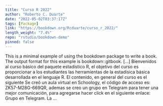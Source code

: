 ```yaml
---
title: "Curso R 2022"
author: "Roberto C. Duarte"
date: "2022-05-02T03:37:17Z"
tags: [Package]
link: "https://bookdown.org/Rcduarte/curso_r_2022/"
length_weight: "7.4%"
repo: "rstudio/bookdown-demo"
pinned: false
---
```


This is a minimal example of using the bookdown package to write a book. The output format for this example is bookdown::gitbook. [...] Bienvenidos al curso básico del paquete estadístico R, el objetivo del curso es proporcionar a los estudiantes las herramientas de la estadísica básica desarrollada en el lenguaje R. El contenido, en general del curso es el siguiente Se creó un aula virtual en Schoology, el código de acceso es: ZK57-M28G-669QR, ademas se creo un grupo en Telegram para tener una mejor comunicación, para agregarse hacer click en el siguiente enlace: Grupo en Telegram. La ...
